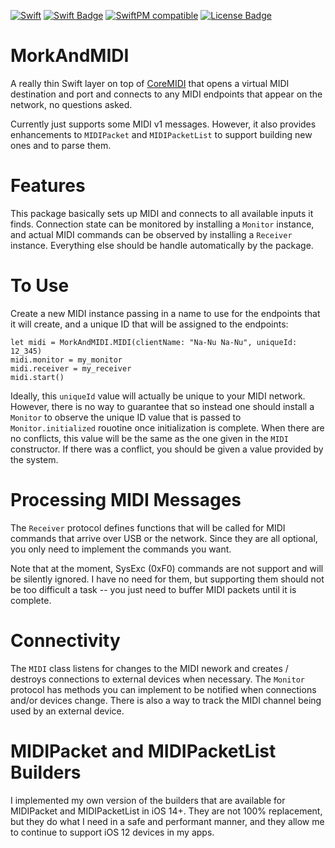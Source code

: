 [![Swift](https://github.com/bradhowes/morkandmidi/workflows/CI/badge.svg)]()
[![Swift Badge]][Swift]
[![SwiftPM compatible](https://img.shields.io/badge/SwiftPM-compatible-brightgreen.svg)](https://swift.org/package-manager/)
[![License Badge]][License]

# MorkAndMIDI

A really thin Swift layer on top of [CoreMIDI](https://developer.apple.com/documentation/coremidi)
that opens a virtual MIDI destination and port and connects to any MIDI endpoints that appear on the network, 
no questions asked.

Currently just supports some MIDI v1 messages. However, it also provides enhancements to
`MIDIPacket` and `MIDIPacketList` to support building new ones and to parse them.

# Features

This package basically sets up MIDI and connects to all available inputs it finds. Connection state can be monitored by
installing a `Monitor` instance, and actual MIDI commands can be observed by installing a `Receiver` instance.
Everything else should be handle automatically by the package.

# To Use

Create a new MIDI instance passing in a name to use for the endpoints that it will create, and a unique ID that will be
assigned to the endpoints:

```
let midi = MorkAndMIDI.MIDI(clientName: "Na-Nu Na-Nu", uniqueId: 12_345)
midi.monitor = my_monitor
midi.receiver = my_receiver
midi.start()
```

Ideally, this `uniqueId` value will actually be unique to your MIDI network. However, there is no way to
guarantee that so instead one should install a `Monitor` to observe the unique ID value that is passed to
`Monitor.initialized` rouotine once initialization is complete. When there are no conflicts, this value 
will be the same as the one given in the `MIDI` constructor. If there was a conflict, you should be
given a value provided by the system.

# Processing MIDI Messages

The `Receiver` protocol defines functions that will be called for MIDI commands that arrive over USB or the network.
Since they are all optional, you only need to implement the commands you want.

Note that at the moment, SysExc (0xF0) commands are not support and will be silently ignored. I have no need for them,
but supporting them should not be too difficult a task -- you just need to buffer MIDI packets until it is complete.

# Connectivity

The `MIDI` class listens for changes to the MIDI nework and creates / destroys connections to external devices when necessary.
The `Monitor` protocol has methods you can implement to be notified when connections and/or devices change. There is also a
way to track the MIDI channel being used by an external device.

# MIDIPacket and MIDIPacketList Builders

I implemented my own version of the builders that are available for MIDIPacket and MIDIPacketList in iOS 14+. They are not
100% replacement, but they do what I need in a safe and performant manner, and they allow me to continue to support iOS 12
devices in my apps.


[License Badge]: https://img.shields.io/github/license/bradhowes/AStar.svg?color=yellow "MIT License"
[License]: https://github.com/bradhowes/AStar/blob/master/LICENSE.txt

[Swift Badge]: https://img.shields.io/badge/swift-5.3-orange.svg "Swift 5.3"
[Swift]: https://swift.org/blog/swift-5-3-released/

